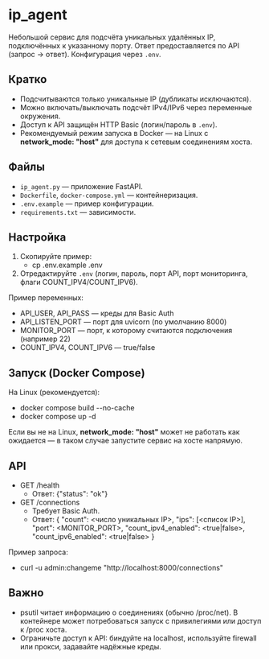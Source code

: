 # ip_agent

Небольшой сервис для подсчёта уникальных удалённых IP, подключённых к указанному порту. Ответ предоставляется по API (запрос → ответ). Конфигурация через `.env`.

## Кратко
- Подсчитываются только уникальные IP (дубликаты исключаются).
- Можно включать/выключать подсчёт IPv4/IPv6 через переменные окружения.
- Доступ к API защищён HTTP Basic (логин/пароль в `.env`).
- Рекомендуемый режим запуска в Docker — на Linux с __network_mode: "host"__ для доступа к сетевым соединениям хоста.

## Файлы
- `ip_agent.py` — приложение FastAPI.
- `Dockerfile`, `docker-compose.yml` — контейнеризация.
- `.env.example` — пример конфигурации.
- `requirements.txt` — зависимости.

## Настройка
1. Скопируйте пример:
   - cp .env.example .env
2. Отредактируйте `.env` (логин, пароль, порт API, порт мониторинга, флаги COUNT_IPV4/COUNT_IPV6).

Пример переменных:
- API_USER, API_PASS — креды для Basic Auth
- API_LISTEN_PORT — порт для uvicorn (по умолчанию 8000)
- MONITOR_PORT — порт, к которому считаются подключения (например 22)
- COUNT_IPV4, COUNT_IPV6 — true/false

## Запуск (Docker Compose)
На Linux (рекомендуется):
- docker compose build --no-cache
- docker compose up -d

Если вы не на Linux, __network_mode: "host"__ может не работать как ожидается — в таком случае запустите сервис на хосте напрямую.

## API
- GET /health
  - Ответ: {"status": "ok"}
- GET /connections
  - Требует Basic Auth.
  - Ответ:
    {
      "count": <число уникальных IP>,
      "ips": [<список IP>],
      "port": <MONITOR_PORT>,
      "count_ipv4_enabled": <true|false>,
      "count_ipv6_enabled": <true|false>
    }

Пример запроса:
- curl -u admin:changeme "http://localhost:8000/connections"

## Важно
- psutil читает информацию о соединениях (обычно /proc/net). В контейнере может потребоваться запуск с привилегиями или доступ к /proc хоста.
- Ограничьте доступ к API: биндуйте на localhost, используйте firewall или прокси, задавайте надёжные креды.